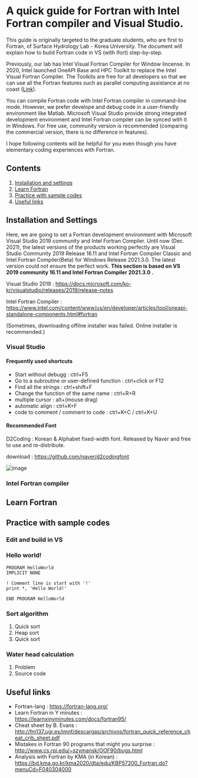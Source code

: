 # A quick guide for Fortran with Intel Fortran compiler and Visual Studio.
This guide is originally targeted to the graduate students, who are first to Fortran, of Surface Hydrology Lab - Korea University.
The document will explain how to build Fortran code in VS (with ifort) step-by-step. 

Previously, our lab has Intel Visual Fortran Compiler for Window lincense. In 2020, Intel launched OneAPI Base and HPC Toolkit to replace the Intel Visual Fortran Compiler. The Toolkits are free for all developers so that we can use all the Fortran features such as parallel computing assistance at no coast ([Link](https://www.intel.com/content/www/us/en/developer/articles/news/free-intel-software-developer-tools.html)).

You can compile Fortran code with Intel Fortran compiler in command-line mode. However, we prefer develope and debug code in a user-friendly environment like Matlab. Microsoft Visual Studio provide strong integrated development environment and Intel Fortran compiler can be synced with it in Windows. For free use, community version is recommended (comparing the commercial version, there is no difference in features). 

I hope following contents will be helpful for you even though you have elementary coding experiences with Fortran. 

## Contents
1. [Installation and settings](#Installation-and-Settings)
2. [Learn Fortran](#Learn-Fortran)
3. [Practice with sample codes](#Practice-with-sample-codes)
4. [Useful links](#Useful-links)

## Installation and Settings
Here, we are going to set a Fortran development environment with Microsoft Visual Studio 2019 community and Intel Fortran Compiler. Until now (Dec. 2021), the latest versions of the products working perfectly are Visual Studio Community 2019 Release 16.11 and Intel Fortran Compiler Classic and Intel Fortran Compiler(Beta) for Windows Release 2021.3.0. The latest version could not ensure the perfect work. __This section is based on VS 2019 community 16.11 and Intel Fortran Compiler 2021.3.0 .__  

Visual Studio 2019 : <https://docs.microsoft.com/ko-kr/visualstudio/releases/2019/release-notes>

Intel Fortran Compiler : <https://www.intel.com/content/www/us/en/developer/articles/tool/oneapi-standalone-components.html#fortran>

(Sometimes, downloading offilne installer was failed. Online installer is recommended.)

### Visual Studio

#### Frequently used shortcuts
- Start without debugg : ctrl+F5
- Go to a subroutine or user-defined function : ctrl+click or F12
- Find all the strings : ctrl+shift+F
- Change the function of the same name : ctrl+R+R 
- multiple cursor : alt+(mouse drag)
- automatic align : ctrl+K+F
- code to comment / comment to code : ctrl+K+C / ctrl+K+U


#### Recommended Font
D2Coding : Korean & Alphabet fixed-width font. Released by Naver and free to use and re-distribute.

download : <https://github.com/naver/d2codingfont>

![image](https://user-images.githubusercontent.com/95595540/144979269-548cf82c-94c8-46b4-8b2d-237453a63959.png)



### Intel Fortran compiler

## Learn Fortran


## Practice with sample codes

### Edit and build in VS

### Hello world!

```
PROGRAM HelloWorld
IMPLICIT NONE

! Comment line is start with '!'
print *, 'Hello World!'

END PROGRAM HelloWorld
```

### Sort algorithm
  1. Quick sort
  2. Heap sort
  3. Quick sort

### Water head calculation
  1. Problem
  2. Source code

## Useful links

- Fortran-lang : <https://fortran-lang.org/>
- Learn Fortran in Y minutes : <https://learnxinyminutes.com/docs/fortran95/>
- Cheat sheet by B. Evans : <http://fm137.ugr.es/imnf/descargas/archivos/fortran_quick_reference_cheat_crib_sheet.pdf>
- Mistakes in Fortran 90 programs that might you surprise : <http://www.cs.rpi.edu/~szymansk/OOF90/bugs.html>
- Analysis with Fortran by KMA (in Korean) : <https://bd.kma.go.kr/kma2020/dta/edu/KBP57200_Fortran.do?menuCd=F040304000>
